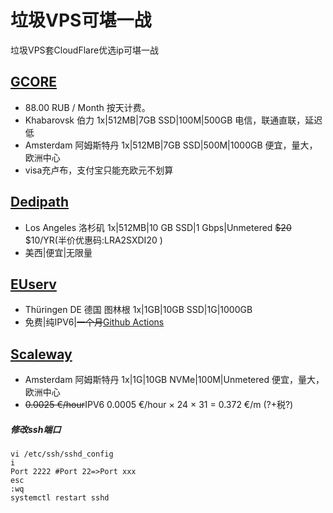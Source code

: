 # 垃圾VPS可堪一战


垃圾VPS套CloudFlare优选ip可堪一战
## [GCORE](https://ruhosting.gcorelabs.com/)
* 88.00 RUB / Month 按天计费。
* Khabarovsk 伯力 1x|512MB|7GB SSD|100M|500GB 电信，联通直联，延迟低
* Amsterdam  阿姆斯特丹 1x|512MB|7GB SSD|500M|1000GB 便宜，量大，欧洲中心
* visa充卢布，支付宝只能充欧元不划算

## [Dedipath](https://dedipath.com/ssd-vps)
* Los Angeles 洛杉矶 1x|512MB|10 GB SSD|1 Gbps|Unmetered	~~$20~~ $10/YR(半价优惠码:LRA2SXDI20 )
* 美西|便宜|无限量

## [EUserv](https://www.euserv.com/en/virtual-private-server/root-vserver/v2/vs2-free.php)
* Thüringen DE 德国 图林根 1x|1GB|10GB SSD|1G|1000GB
* 免费|纯IPV6|~~一个月~~[Github Actions](https://github.com/CokeMine/EUserv_extend)

## [Scaleway](https://www.scaleway.com/fr/tarifs/)
* Amsterdam  阿姆斯特丹 1x|1G|10GB NVMe|100M|Unmetered 便宜，量大，欧洲中心
* ~~0.0025 €/hour~~IPV6 0.0005 €/hour × 24 × 31 = 0.372 €/m (?+税?)

##### 修改ssh端口
```shell
vi /etc/ssh/sshd_config
i
Port 2222 #Port 22=>Port xxx
esc
:wq
systemctl restart sshd
```
